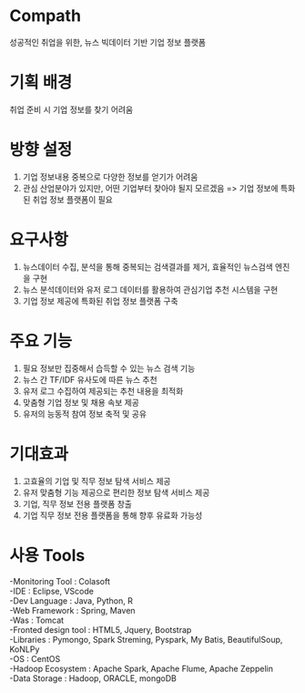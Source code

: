 # Compath
성공적인 취업을 위한, 뉴스 빅데이터 기반 기업 정보 플랫폼



# 기획 배경
취업 준비 시 기업 정보를 찾기 어려움



# 방향 설정
1) 기업 정보내용 중복으로 다양한 정보를 얻기가 어려움
2) 관심 산업분야가 있지만, 어떤 기업부터 찾아야 될지 모르겠음
=> 기업 정보에 특화된 취업 정보 플랫폼이 필요



# 요구사항
1) 뉴스데이터 수집, 분석을 통해 중복되는 검색결과를 제거, 효율적인 뉴스검색 엔진을 구현
2) 뉴스 분석데이터와 유저 로그 데이터를 활용하여 관심기업 추천 시스템을 구현
3) 기업 정보 제공에 특화된 취업 정보 플랫폼 구축



# 주요 기능
1) 필요 정보만 집중해서 습득할 수 있는 뉴스 검색 기능
2) 뉴스 간 TF/IDF 유사도에 따른 뉴스 추천
3) 유저 로그 수집하여 제공되는 추천 내용을 최적화
4) 맞춤형 기업 정보 및 채용 속보 제공
5) 유저의 능동적 참여 정보 축적 및 공유



# 기대효과
1) 고효율의 기업 및 직무 정보 탐색 서비스 제공
2) 유저 맞춤형 기능 제공으로 편리한 정보 탐색 서비스 제공
3) 기업, 직무 정보 전용 플랫폼 창출
4) 기업 직무 정보 전용 플랫폼을 통해 향후 유료화 가능성



# 사용 Tools
-Monitoring Tool : Colasoft  
-IDE : Eclipse, VScode  
-Dev Language : Java, Python, R  
-Web Framework : Spring, Maven  
-Was : Tomcat  
-Fronted design tool : HTML5, Jquery, Bootstrap  
-Libraries : Pymongo, Spark Streming, Pyspark, My Batis, BeautifulSoup, KoNLPy  
-OS : CentOS  
-Hadoop Ecosystem : Apache Spark, Apache Flume, Apache Zeppelin  
-Data Storage : Hadoop, ORACLE, mongoDB  
